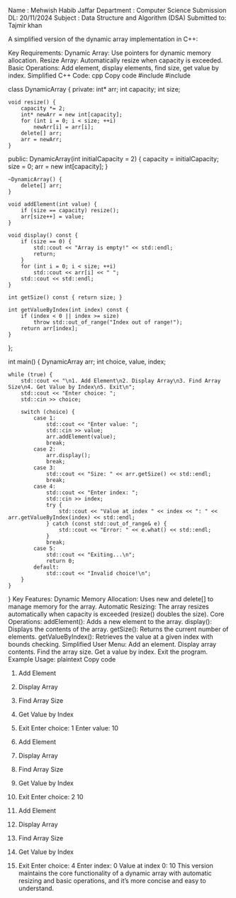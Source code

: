 Name :                Mehwish Habib Jaffar
Department :     Computer Science
Submission DL:  20/11/2024
Subject :              Data Structure and Algorithm (DSA)
Submitted to:     Tajmir khan


A simplified version of the dynamic array implementation in C++:

Key Requirements:
Dynamic Array: Use pointers for dynamic memory allocation.
Resize Array: Automatically resize when capacity is exceeded.
Basic Operations: Add element, display elements, find size, get value by index.
Simplified C++ Code:
cpp
Copy code
#include <iostream>
#include <stdexcept>

class DynamicArray {
private:
    int* arr;
    int capacity;
    int size;

    void resize() {
        capacity *= 2;
        int* newArr = new int[capacity];
        for (int i = 0; i < size; ++i)
            newArr[i] = arr[i];
        delete[] arr;
        arr = newArr;
    }

public:
    DynamicArray(int initialCapacity = 2) {
        capacity = initialCapacity;
        size = 0;
        arr = new int[capacity];
    }

    ~DynamicArray() {
        delete[] arr;
    }

    void addElement(int value) {
        if (size == capacity) resize();
        arr[size++] = value;
    }

    void display() const {
        if (size == 0) {
            std::cout << "Array is empty!" << std::endl;
            return;
        }
        for (int i = 0; i < size; ++i)
            std::cout << arr[i] << " ";
        std::cout << std::endl;
    }

    int getSize() const { return size; }

    int getValueByIndex(int index) const {
        if (index < 0 || index >= size)
            throw std::out_of_range("Index out of range!");
        return arr[index];
    }
};

int main() {
    DynamicArray arr;
    int choice, value, index;

    while (true) {
        std::cout << "\n1. Add Element\n2. Display Array\n3. Find Array Size\n4. Get Value by Index\n5. Exit\n";
        std::cout << "Enter choice: ";
        std::cin >> choice;

        switch (choice) {
            case 1:
                std::cout << "Enter value: ";
                std::cin >> value;
                arr.addElement(value);
                break;
            case 2:
                arr.display();
                break;
            case 3:
                std::cout << "Size: " << arr.getSize() << std::endl;
                break;
            case 4:
                std::cout << "Enter index: ";
                std::cin >> index;
                try {
                    std::cout << "Value at index " << index << ": " << arr.getValueByIndex(index) << std::endl;
                } catch (const std::out_of_range& e) {
                    std::cout << "Error: " << e.what() << std::endl;
                }
                break;
            case 5:
                std::cout << "Exiting...\n";
                return 0;
            default:
                std::cout << "Invalid choice!\n";
        }
    }
}
Key Features:
Dynamic Memory Allocation: Uses new and delete[] to manage memory for the array.
Automatic Resizing: The array resizes automatically when capacity is exceeded (resize() doubles the size).
Core Operations:
addElement(): Adds a new element to the array.
display(): Displays the contents of the array.
getSize(): Returns the current number of elements.
getValueByIndex(): Retrieves the value at a given index with bounds checking.
Simplified User Menu:
Add an element.
Display array contents.
Find the array size.
Get a value by index.
Exit the program.
Example Usage:
plaintext
Copy code
1. Add Element
2. Display Array
3. Find Array Size
4. Get Value by Index
5. Exit
Enter choice: 1
Enter value: 10

1. Add Element
2. Display Array
3. Find Array Size
4. Get Value by Index
5. Exit
Enter choice: 2
10 

1. Add Element
2. Display Array
3. Find Array Size
4. Get Value by Index
5. Exit
Enter choice: 4
Enter index: 0
Value at index 0: 10
This version maintains the core functionality of a dynamic array with automatic resizing and basic operations, and it’s more concise and easy to understand.
